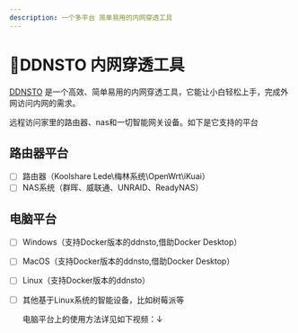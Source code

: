 ```yaml
---
description: 一个多平台 简单易用的内网穿透工具
---
```


# 🎈DDNSTO 内网穿透工具

[ DDNSTO](https://www.ddnsto.com/) 是一个高效、简单易用的内网穿透工具，它能让小白轻松上手，完成外网访问内网的需求。

 远程访问家里的路由器、nas和一切智能网关设备。如下是它支持的平台

##   路由器平台

* [ ] 路由器（Koolshare Lede\梅林系统\OpenWrt\iKuai）
* [ ] NAS系统（群晖、威联通、UNRAID、ReadyNAS）

##   电脑平台

* [ ] Windows（支持Docker版本的ddnsto,借助Docker Desktop）
* [ ] MacOS（支持Docker版本的ddnsto,借助Docker Desktop）
* [ ] Linux（支持Docker版本的ddnsto）
* [ ] 其他基于Linux系统的智能设备，比如树莓派等

    电脑平台上的使用方法详见如下视频：↓



